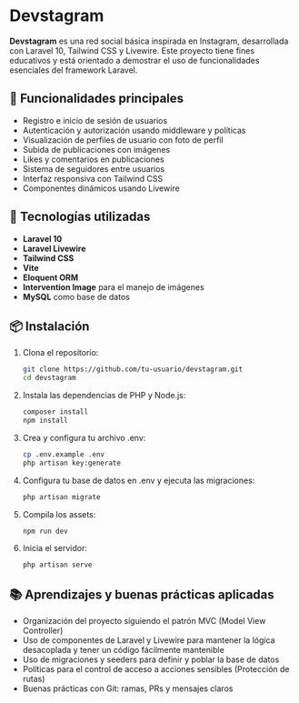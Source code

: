 # Devstagram

**Devstagram** es una red social básica inspirada en Instagram, desarrollada con Laravel 10, Tailwind CSS y Livewire. Este proyecto tiene fines educativos y está orientado a demostrar el uso de funcionalidades esenciales del framework Laravel.

## 🚀 Funcionalidades principales

- Registro e inicio de sesión de usuarios
- Autenticación y autorización usando middleware y políticas
- Visualización de perfiles de usuario con foto de perfil
- Subida de publicaciones con imágenes
- Likes y comentarios en publicaciones
- Sistema de seguidores entre usuarios
- Interfaz responsiva con Tailwind CSS
- Componentes dinámicos usando Livewire

## 🧰 Tecnologías utilizadas

- **Laravel 10**
- **Laravel Livewire**
- **Tailwind CSS**
- **Vite**
- **Eloquent ORM**
- **Intervention Image** para el manejo de imágenes
- **MySQL** como base de datos

## 📦 Instalación

1. Clona el repositorio:
   ```bash
   git clone https://github.com/tu-usuario/devstagram.git
   cd devstagram
2. Instala las dependencias de PHP y Node.js:
   ```bash
   composer install
   npm install
3. Crea y configura tu archivo .env:
   ```bash
   cp .env.example .env
   php artisan key:generate
4. Configura tu base de datos en .env y ejecuta las migraciones:
   ```bash
   php artisan migrate
5. Compila los assets:
   ```bash
   npm run dev
6. Inicia el servidor:
   ```bash
   php artisan serve

## 📚 Aprendizajes y buenas prácticas aplicadas
- Organización del proyecto siguiendo el patrón MVC (Model View Controller)
- Uso de componentes de Laravel y Livewire para mantener la lógica desacoplada y tener un código fácilmente mantenible
- Uso de migraciones y seeders para definir y poblar la base de datos
- Políticas para el control de acceso a acciones sensibles (Protección de rutas)
- Buenas prácticas con Git: ramas, PRs y mensajes claros
